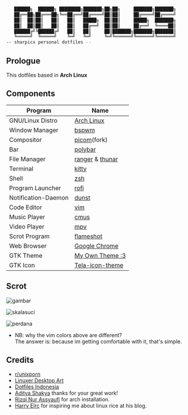 ```sh
   ██████╗  ██████╗ ████████╗███████╗██╗██╗     ███████╗███████╗
   ██╔══██╗██╔═══██╗╚══██╔══╝██╔════╝██║██║     ██╔════╝██╔════╝
   ██║  ██║██║   ██║   ██║   █████╗  ██║██║     █████╗  ███████╗
   ██║  ██║██║   ██║   ██║   ██╔══╝  ██║██║     ██╔══╝  ╚════██║
   ██████╔╝╚██████╔╝   ██║   ██║     ██║███████╗███████╗███████║
   ╚═════╝  ╚═════╝    ╚═╝   ╚═╝     ╚═╝╚══════╝╚══════╝╚══════╝
-- sharpicx personal dotfiles --

```
## Prologue
This dotfiles based in **Arch Linux** 

## Components
|Program|Name|
|---|---|
|GNU/Linux Distro|[Arch Linux](https://archlinux.org)|
|Window Manager|[bspwm](https://github.com/baskerville/bspwm)|
|Compositor|[picom](https://github.com/jonaburg/picom)(fork)|
|Bar|[polybar](https://github.com/polybar/polybar)|
|File Manager|[ranger](https://github.com/ranger/ranger) & [thunar](https://archlinux.org/packages/?name=thunar)|
|Terminal|[kitty](https://github.com/kovidgoyal/kitty)|
|Shell|[zsh](https://github.com/zsh-users/zsh)|
|Program Launcher|[rofi](https://github.com/davatorium/rofi)|
|Notification-Daemon|[dunst](https://github.com/dunst-project/dunst)|
|Code Editor|[vim](https://github.com/vim/vim)|
|Music Player|[cmus](https://github.com/cmus/cmus)|
|Video Player|[mpv](https://github.com/mpv-player/mpv)|
|Scrot Program|[flameshot](https://github.com/flameshot-org/flameshot)|
|Web Browser|[Google Chrome](https://aur.archlinux.org/packages/google-chrome/)|
|GTK Theme|[My Own Theme :3](https://github.com/sharpicx/dotfiles/tree/main/.theme)|
|GTK Icon|[Tela-icon-theme](https://www.pling.com/p/1279924)|

## Scrot
![gambar](https://i.postimg.cc/X3yV2rWf/image.png)<br/>

![skalasuci](https://i.postimg.cc/SQL3BFDh/2021-11-20-21-09-1.png)<br/>

![perdana](https://i.postimg.cc/02QncL4Z/2021-11-20-21-09-2.png)<br/>

* NB: why the vim colors above are different?<br/>
The answer is: because im getting comfortable with it, that's simple. 

## Credits
* [r/unixporn](https://reddit.com/r/unixporn)
* [Linuxer Desktop Art](https://www.facebook.com/groups/303997109715275)
* [Dotfiles Indonesia](https://t.me/dotfiles_id)
* [Aditya Shakya](https://github.com/adi1090x) thanks for your great work!
* [Rizqi Nur Assyaufi](https://github.com/bandithijo) for arch installation.
* [Harry Elrc](https://github.com/owl4ce) for inspiring me about linux rice at his blog.
